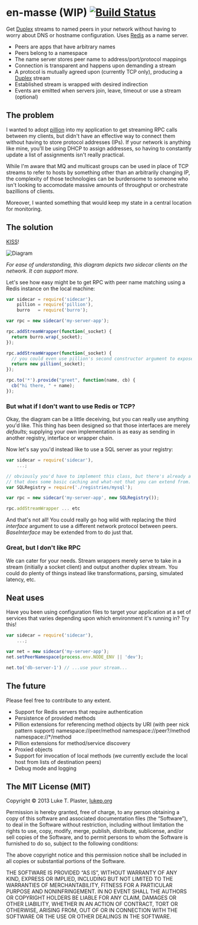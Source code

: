 en-masse (WIP) [![Build Status](https://travis-ci.org/notatestuser/sidecar.png?branch=master)](https://travis-ci.org/notatestuser/sidecar)
==============

Get [Duplex](http://nodejs.org/api/stream.html#stream_class_stream_duplex) streams to named peers in your network without having to worry
about DNS or hostname configuration. Uses [Redis](http://redis.io/) as a name server.

* Peers are apps that have arbitrary names
* Peers belong to a namespace
* The name server stores peer name to address/port/protocol mappings
* Connection is transparent and happens upon demanding a stream
* A protocol is mutually agreed upon (currently TCP only), producing a [Duplex](http://nodejs.org/api/stream.html#stream_class_stream_duplex) stream
* Established stream is wrapped with desired indirection
* Events are emitted when servers join, leave, timeout or use a stream (optional)

The problem
-----------
I wanted to adopt [pillion](https://github.com/deoxxa/pillion) into my application
to get streaming RPC calls between my clients, but didn't have an effective way to
connect them without having to store protocol addresses (IPs).
If your network is anything like mine, you'll be using DHCP to assign
addresses, so having to constantly update a list of assignments
isn't really practical.

While I'm aware that MQ and multicast groups can be used in place of TCP streams to
refer to hosts by something other than an arbitrarily changing IP, the complexity of
those technologies can be burdensome to someone who isn't looking to accomodate massive
amounts of throughput or orchestrate bazillions of clients.

Moreover, I wanted something that would keep my state in a central location for monitoring.

The solution
------------
[KISS](https://en.wikipedia.org/wiki/KISS_principle)!

![Diagram](http://notatestuser.github.io/en-masse/diagram.svg)

*For ease of understanding, this diagram depicts two sidecar clients on the network.
It can support more.*

Let's see how easy might be to get RPC with peer name matching using a Redis instance
on the local machine:

```js
var sidecar = require('sidecar'),
    pillion = require('pillion'),
    burro   = require('burro');

var rpc = new sidecar('my-server-app');

rpc.addStreamWrapper(function(_socket) {
  return burro.wrap(_socket);
});

rpc.addStreamWrapper(function(_socket) {
  // you could even use pillion's second constructor argument to expose methods on all streams
  return new pillion(_socket);
});

rpc.to('*').provide("greet", function(name, cb) {
  cb("hi there, " + name);
});
```

### But what if I don't want to use Redis or TCP?

Okay, the diagram can be a little deceiving, but you can really use anything you'd like.
This thing has been designed so that those interfaces are merely *defaults*; supplying your
own implementation is as easy as sending in another registry, interface or wrapper chain.

Now let's say you'd instead like to use a SQL server as your registry:

```js
var sidecar = require('sidecar'),
    ...;

// obviously you'd have to implement this class, but there's already a base
// that does some basic caching and what-not that you can extend from.
var SQLRegistry = require('./registries/mysql');

var rpc = new sidecar('my-server-app', new SQLRegistry());

rpc.addStreamWrapper ... etc
```

And that's not all! You could really go hog wild with replacing the third *interface* argument to use a different network protocol between peers. *BaseInterface* may be extended
from to do just that.

### Great, but I don't like RPC

We can cater for your needs. Stream wrappers merely serve to take in
a stream (initially a socket client) and output another duplex stream. You could do plenty
of things instead like transformations, parsing, simulated latency, etc.

Neat uses
---------
Have you been using configuration files to target your application at a set of services that
varies depending upon which environment it's running in? Try this!

```js
var sidecar = require('sidecar'),
    ...;

var net = new sidecar('my-server-app');
net.setPeerNamespace(process.env.NODE_ENV || 'dev');

net.to('db-server-1') // ...use your stream...
```

The future
------------
Please feel free to contribute to any extent.

* Support for Redis servers that require authentication
* Persistence of provided methods
* Pillion extensions for referencing method objects by URI (with peer nick pattern support)
      namespace://peer/method
      namespace://peer?/method
      namespace://*/method
* Pillion extensions for method/service discovery
* Proxied objects
* Support for invocation of local methods (we currently exclude the local host from lists of destination peers)
* Debug mode and logging

The MIT License (MIT)
---------------------
Copyright © 2013 Luke T. Plaster, [lukep.org](http://lukep.org/)

Permission is hereby granted, free of charge, to any person obtaining a copy of this software and associated documentation files (the “Software”), to deal in the Software without restriction, including without limitation the rights to use, copy, modify, merge, publish, distribute, sublicense, and/or sell copies of the Software, and to permit persons to whom the Software is furnished to do so, subject to the following conditions:

The above copyright notice and this permission notice shall be included in all copies or substantial portions of the Software.

THE SOFTWARE IS PROVIDED “AS IS”, WITHOUT WARRANTY OF ANY KIND, EXPRESS OR IMPLIED, INCLUDING BUT NOT LIMITED TO THE WARRANTIES OF MERCHANTABILITY, FITNESS FOR A PARTICULAR PURPOSE AND NONINFRINGEMENT. IN NO EVENT SHALL THE AUTHORS OR COPYRIGHT HOLDERS BE LIABLE FOR ANY CLAIM, DAMAGES OR OTHER LIABILITY, WHETHER IN AN ACTION OF CONTRACT, TORT OR OTHERWISE, ARISING FROM, OUT OF OR IN CONNECTION WITH THE SOFTWARE OR THE USE OR OTHER DEALINGS IN THE SOFTWARE.
